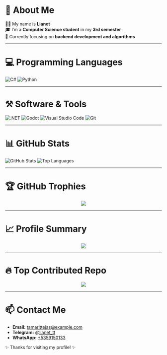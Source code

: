 # 🌸 About Me
👩‍💻 My name is **Lianet**  
🎓 I’m a **Computer Science student** in my **3rd semester**   
🌱 Currently focusing on **backend development and algorithms**  

---

# 💻 Programming Languages
![C#](https://img.shields.io/badge/C%23-239120?style=for-the-badge&logo=c-sharp&logoColor=white)
![Python](https://img.shields.io/badge/Python-3776AB?style=for-the-badge&logo=python&logoColor=white)

---

# ⚒️ Software & Tools
![.NET](https://img.shields.io/badge/.NET-5C2D91?style=for-the-badge&logo=dotnet&logoColor=white)
![Godot](https://img.shields.io/badge/Godot-478CBF?style=for-the-badge&logo=godot-engine&logoColor=white)
![Visual Studio Code](https://img.shields.io/badge/VS%20Code-007ACC?style=for-the-badge&logo=visual-studio-code&logoColor=white)
![Git](https://img.shields.io/badge/Git-F05032?style=for-the-badge&logo=git&logoColor=white)

---

# 📊 GitHub Stats
![GitHub Stats](https://github-readme-stats.vercel.app/api?username=tamarit06&show_icons=true&theme=radical)
![Top Languages](https://github-readme-stats.vercel.app/api/top-langs/?username=tamarit06&layout=compact&theme=radical)

---

# 🏆 GitHub Trophies
<p align="center">
  <img src="https://github-profile-trophy.vercel.app/?username=tamarit06&theme=gruvbox&no-frame=true&margin-w=10" />
</p>

---

# 📈 Profile Summary
<p align="center">
  <img src="https://github-profile-summary-cards.vercel.app/api/cards/profile-details?username=tamarit06&theme=radical" />
</p>

---

# 🔥 Top Contributed Repo
<p align="center">
  <img src="https://github-contributor-stats.vercel.app/api?username=tamarit06&limit=5&theme=radical&combine_all_yearly_contributions=true" />
</p>

---

# 📫 Contact Me
- **Email:** tamarittejas@example.com  
- **Telegram:** [@lianet_tt](https://t.me/lianet_tt)  
- **WhatsApp:** [+5359150133](https://wa.me/5359150133)  

✨ Thanks for visiting my profile! ✨

